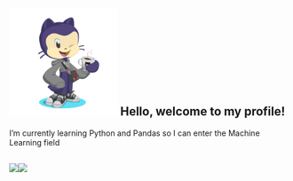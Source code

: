  ## <img src="https://github.com/rafael-mnt/rafael-mnt/blob/main/Octocat%20-%20avatar.png?raw=true" alt="Descrição da imagem" width="195"/> Hello, welcome to my profile!

I’m currently learning Python and Pandas so I can enter the Machine Learning field


##
<div>
<a href="https://github.com/rafael-mnt">
<img loading="lazy" height="180em" src="https://github-readme-stats.vercel.app/api?username=rafael-mnt&show_icons=true&theme=midnight-purple&include_all_commits=true&count_private=true"/><img loading="lazy" height="180em" src="https://github-readme-stats.vercel.app/api/top-langs/?username=rafael-mnt&layout=compact&langs_count=7&theme=midnight-purple"/>
</div>



<!--
**rafael-mnt/rafael-mnt** is a ✨ _special_ ✨ repository because its `README.md` (this file) appears on your GitHub profile.

Here are some ideas to get you started:

- 🔭 I’m currently working on ...
- 🌱 I’m currently learning ...
- 👯 I’m looking to collaborate on ...
- 🤔 I’m looking for help with ...
-  Ask me about ...
- 📫 How to reach me: ...
-  Pronouns: ...
- ⚡ Fun fact: ...
-->
